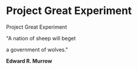 # Project Great Experiment

Project Great Experiment

"A nation of sheep will beget

a government of wolves."

**Edward R. Murrow**
